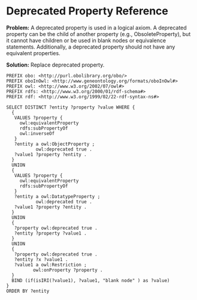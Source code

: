 # Deprecated Property Reference

**Problem:** A deprecated property is used in a logical axiom. A deprecated property can be the child of another property (e.g., ObsoleteProperty), but it cannot have children or be used in blank nodes or equivalence statements. Additionally, a deprecated property should not have any equivalent properties.

**Solution:** Replace deprecated property.

```sparql
PREFIX obo: <http://purl.obolibrary.org/obo/>
PREFIX oboInOwl: <http://www.geneontology.org/formats/oboInOwl#>
PREFIX owl: <http://www.w3.org/2002/07/owl#>
PREFIX rdfs: <http://www.w3.org/2000/01/rdf-schema#>
PREFIX rdf: <http://www.w3.org/1999/02/22-rdf-syntax-ns#>

SELECT DISTINCT ?entity ?property ?value WHERE {
  {
   VALUES ?property {
     owl:equivalentProperty
     rdfs:subPropertyOf
     owl:inverseOf
   }
   ?entity a owl:ObjectProperty ;
           owl:deprecated true .
   ?value1 ?property ?entity .
  }
  UNION
  {
   VALUES ?property {
     owl:equivalentProperty
     rdfs:subPropertyOf
   }
   ?entity a owl:DatatypeProperty ;
           owl:deprecated true .
   ?value1 ?property ?entity .
  }
  UNION
  {
   ?property owl:deprecated true .
   ?entity ?property ?value1 .
  }
  UNION
  {
   ?property owl:deprecated true .
   ?entity ?x ?value1 .
   ?value1 a owl:Restriction ;
          owl:onProperty ?property .
  }
  BIND (if(isIRI(?value1), ?value1, "blank node" ) as ?value)
}
ORDER BY ?entity
```
